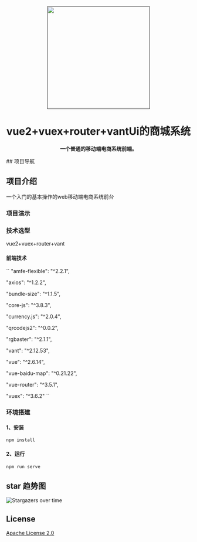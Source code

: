  
<p align="center">
    <a href="" target="_blank">
      <img src="./public/favicon.ico" width="280" />
    </a>
</p>

<h1 align="center">vue2+vuex+router+vantUi的商城系统</h1>
<p align="center"><strong>一个普通的移动端电商系统前端。</strong></p> 
## 项目导航
 
## 项目介绍 
   一个入门的基本操作的web移动端电商系统前台

### 项目演示  

### 技术选型 
vue2+vuex+router+vant

#### 前端技术 
``
"amfe-flexible": "^2.2.1",

"axios": "^1.2.2",

"bundle-size": "^1.1.5",

"core-js": "^3.8.3",

"currency.js": "^2.0.4",

"qrcodejs2": "^0.0.2",

"rgbaster": "^2.1.1",

"vant": "^2.12.53",

"vue": "^2.6.14",

"vue-baidu-map": "^0.21.22",

"vue-router": "^3.5.1",

"vuex": "^3.6.2"
``
### 环境搭建
#### 1、安装
``npm install``
#### 2、运行
``npm run serve``

 

## star 趋势图

![Stargazers over time](https://starchart.cc/zongzibinbin/MallChat.svg)
 

## License
[Apache License 2.0](./LICENSE)
